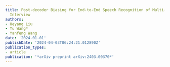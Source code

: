 ```yaml
---
title: Post-decoder Biasing for End-to-End Speech Recognition of Multi-turn Medical
  Interview
authors:
- Heyang Liu
- Yu Wang*
- Yanfeng Wang
date: '2024-01-01'
publishDate: '2024-04-03T06:24:21.012890Z'
publication_types:
- article
publication: '*arXiv preprint arXiv:2403.00370*'
---
```


